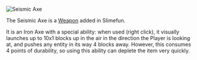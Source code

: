 ![Seismic Axe](https://raw.githubusercontent.com/TheBusyBiscuit/Slimefun4-Wiki/master/images/item-seismic-axe.png)

The Seismic Axe is a [Weapon](https://github.com/TheBusyBiscuit/Slimefun4/wiki/Weapons) added in Slimefun.

It is an Iron Axe with a special ability: when used (right click), it visually launches up to 10x1 blocks up in the air in the direction the Player is looking at, and pushes any entity in its way 4 blocks away. However, this consumes 4 points of durability, so using this ability can deplete the item very quickly.
